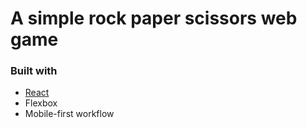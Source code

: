 # A simple rock paper scissors web game

### Built with

- [React](https://reactjs.org/)
- Flexbox
- Mobile-first workflow
